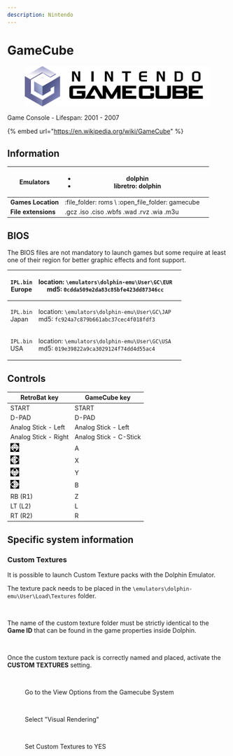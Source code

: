 ```yaml
---
description: Nintendo
---
```


# GameCube

<figure><img src="https://raw.githubusercontent.com/fabricecaruso/es-theme-carbon/5149a33eed46b2af638b06119397d4023b75131f/art/logos/gc.svg" alt=""><figcaption></figcaption></figure>

Game Console - Lifespan: 2001 - 2007

{% embed url="https://en.wikipedia.org/wiki/GameCube" %}

## Information

| **Emulators**       | <ul><li>dolphin</li><li>libretro: dolphin</li></ul> |   |
| ------------------- | --------------------------------------------------- | - |
| **Games Location**  | :file\_folder: roms \ :open\_file\_folder: gamecube |   |
| **File extensions** | .gcz .iso .ciso .wbfs .wad .rvz .wia .m3u           |   |

## BIOS

The BIOS files are not mandatory to launch games but some require at least one of their region for better graphic effects and font support.

| <p><code>IPL.bin</code><br>Europe</p> | <p>location: <code>\emulators\dolphin-emu\User\GC\EUR</code><br>md5: <code>0cdda509e2da83c85bfe423dd87346cc</code></p> |   |
| ------------------------------------- | ---------------------------------------------------------------------------------------------------------------------- | - |
| <p><code>IPL.bin</code><br>Japan</p>  | <p>location: <code>\emulators\dolphin-emu\User\GC\JAP</code><br>md5: <code>fc924a7c879b661abc37cec4f018fdf3</code></p> |   |
| <p><code>IPL.bin</code><br>USA</p>    | <p>location: <code>\emulators\dolphin-emu\User\GC\USA</code><br>md5: <code>019e39822a9ca3029124f74dd4d55ac4</code></p> |   |

## Controls

| RetroBat key                                                                        | GameCube key             |
| ----------------------------------------------------------------------------------- | ------------------------ |
| START                                                                               | START                    |
| D-PAD                                                                               | D-PAD                    |
| Analog Stick - Left                                                                 | Analog Stick - Left      |
| Analog Stick - Right                                                                | Analog Stick  - C-Stick  |
| ![A](<../../.gitbook/assets/image (1) (2) (1).png>)                                 | A                        |
| ![B](<../../.gitbook/assets/image (4) (1).png>)                                     | X                        |
| <img src="../../.gitbook/assets/image (3) (1) (2).png" alt="" data-size="original"> | Y                        |
| <img src="../../.gitbook/assets/image (2) (1) (1).png" alt="" data-size="line">     | B                        |
| RB (R1)                                                                             | Z                        |
| LT (L2)                                                                             | L                        |
| RT (R2)                                                                             | R                        |

## Specific system information

### Custom Textures

It is possible to launch Custom Texture packs with the Dolphin Emulator.

The texture pack needs to be placed in the `\emulators\dolphin-emu\User\Load\Textures` folder.

<figure><img src="https://i.imgur.com/sKxzXS3.png" alt=""><figcaption></figcaption></figure>

The name of the custom texture folder must be strictly identical to the **Game ID** that can be found in the game properties inside Dolphin.

<figure><img src="https://i.imgur.com/wWaNFxC.png" alt=""><figcaption></figcaption></figure>

Once the custom texture pack is correctly named and placed, activate the **CUSTOM TEXTURES** setting.

<figure><img src="https://i.imgur.com/R5SWtvS.png" alt=""><figcaption><p>Go to the View Options from the Gamecube System</p></figcaption></figure>

<figure><img src="https://i.imgur.com/K5NInuR.png" alt=""><figcaption><p>Select "Visual Rendering"</p></figcaption></figure>

<figure><img src="https://i.imgur.com/UPixWDa.png" alt=""><figcaption><p>Set Custom Textures to YES</p></figcaption></figure>
